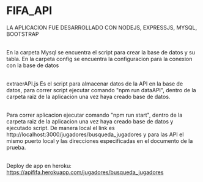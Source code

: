 # FIFA_API

LA APLICACION FUE DESARROLLADO CON NODEJS, EXPRESSJS, MYSQL, BOOTSTRAP <br/><br/>

En la carpeta Mysql se encuentra el script para crear la base de datos y su tabla. En la carpeta config se encuentra la configuracion para la conexion con la base de datos<br/><br/>

extraerAPI.js Es el script para almacenar datos de la API en la base de datos, para correr script ejecutar comando "npm run dataAPI", dentro de la carpeta raiz de la aplicacion una vez haya creado base de datos.<br/><br/>

Para correr aplicacion ejecutar comando "npm run start", dentro de la carpeta raiz de la aplicacion una vez haya creado base de datos y ejecutado script.
De manera local el link es http://localhost:3000/jugadores/busqueda_jugadores y para las API el mismo puerto local y las direcciones especificadas en el documento de la prueba.<br/><br/>

Deploy de app en heroku: https://apififa.herokuapp.com/jugadores/busqueda_jugadores <br/>
